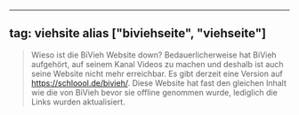 
---
tag: viehsite
alias ["biviehseite", "viehseite"]
---

> Wieso ist die BiVieh Website down?
Bedauerlicherweise hat BiVieh aufgehört, auf seinem Kanal Videos zu machen und deshalb ist auch seine Website nicht mehr erreichbar.
Es gibt derzeit eine Version auf https://schloool.de/bivieh/.
Diese Website hat fast den gleichen Inhalt wie die von BiVieh bevor sie offline genommen wurde, lediglich die Links wurden aktualisiert.
